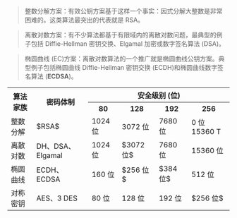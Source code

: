 >整数分解方案：有效公钥方案基于这样一个事实：因式分解大整数是非常
困难的。这类算法最突出的代表就是 RSA。




>离散对数方案：有不少算法都基于有限域内的离散对数问题，最典型的例
子包括 Diffie-Hellman 密钥交换、Elgamal 加密或数字签名算法 (DSA)。

>椭圆曲线 (EC)方案：离散对数算法的一个推广就是椭圆曲线公钥方案。典型例子包括椭圆曲线 Diffie-Hellman 密钥交换 (ECDH)和椭圆曲线数字签名算法
$(\mathbf{ECDSA})$。



<table>
	<tbody>
		<tr>
			<th rowspan="2">算法家族</th>
			<th rowspan="2">密码体制</th>
			<th colspan="4">安全级别 (位)</th>
		</tr>
		<tr>
			<th>80</th>
			<th>128</th>
			<th>192</th>
			<th>256</th>
		</tr>
		<tr>
			<td>整数分解</td>
			<td>$RSA$</td>
			<td>1024 位</td>
			<td>3072 位</td>
			<td>7680 位</td>
			<td>0 位 15360 T</td>
		</tr>
		<tr>
			<td>离散对数</td>
			<td>DH、DSA、 Elgamal</td>
			<td>1024 位</td>
			<td>$3072 位$</td>
			<td>7680 位</td>
			<td>15360 位</td>
		</tr>
		<tr>
			<td>椭圆曲线</td>
			<td>ECDH、ECDSA</td>
			<td>160 位</td>
			<td>$256 位$</td>
			<td>$384 位$</td>
			<td>512 位</td>
		</tr>
		<tr>
			<td>对称密钥</td>
			<td>AES、3 DES</td>
			<td>80 位</td>
			<td>128 位</td>
			<td>192 位</td>
			<td>$256 位$</td>
		</tr>
	</tbody>
</table>
